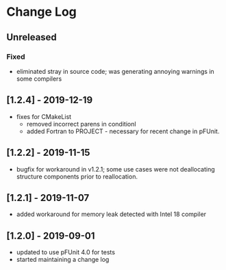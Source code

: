 # Change Log

## Unreleased

### Fixed
 - eliminated stray <tab> in source code; was generating annoying
   warnings in some compilers
	
	
## [1.2.4] -  2019-12-19
- fixes for CMakeList
  - removed incorrect parens in conditionl
  - added Fortran to PROJECT - necessary for recent change in pFUnit.

## [1.2.2] - 2019-11-15
- bugfix for workaround in v1.2.1; some use cases were not
  deallocating structure components prior to reallocation.
	
## [1.2.1] - 2019-11-07
- added workaround for memory leak detected with Intel 18 compiler

## [1.2.0] - 2019-09-01
- updated to use pFUnit 4.0 for tests
- started maintaining a change log

